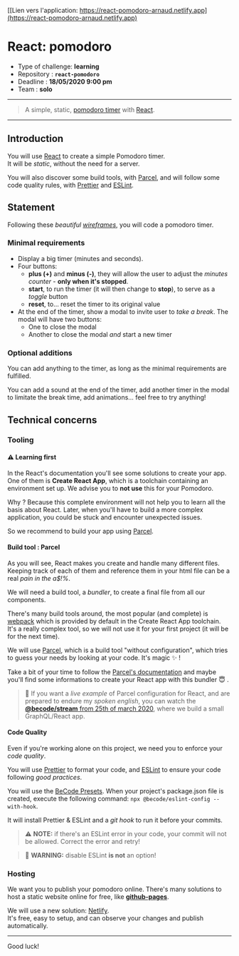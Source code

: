 [[Lien vers l'application: https://react-pomodoro-arnaud.netlify.app](https://react-pomodoro-arnaud.netlify.app)

# React: pomodoro

- Type of challenge: **learning**
- Repository : **`react-pomodoro`**
- Deadline : **18/05/2020 9:00 pm**
- Team : **solo**

* * *

> A simple, static, [pomodoro timer](https://en.wikipedia.org/wiki/Pomodoro_Technique) with [React](https://reactjs.org).

* * *

## Introduction

You will use [React](https://reactjs.org) to create a simple Pomodoro timer.  
It will be *static*, without the need for a server.

You will also discover some build tools, with [Parcel](https://parceljs.org/), and will follow some code quality rules, with [Prettier](https://prettier.io) and [ESLint](https://eslint.org).

## Statement

Following these *beautiful [wireframes](./wireframes.jpg)*, you will code a pomodoro timer.

### Minimal requirements

- Display a big timer (minutes and seconds).
- Four buttons:
  - **plus (+)** and **minus (-)**, they will allow the user to adjust the *minutes counter* - **only when it's stopped**.
  - **start**, to run the timer (it will then change to **stop**), to serve as a *toggle* button
  - **reset**, to… reset the timer to its original value
- At the end of the timer, show a modal to invite user to *take a break*. The modal will have two buttons:
  - One to close the modal
  - Another to close the modal *and* start a new timer

### Optional additions

You can add anything to the timer, as long as the minimal requirements are fulfilled.

You can add a sound at the end of the timer, add another timer in the modal to limitate the break time, add animations… feel free to try anything!

## Technical concerns

### Tooling

#### ⚠️ Learning first

In the React's documentation you'll see some solutions to create your app. One of them is **Create React App**, which is a toolchain containing an environment set up. We advise you to **not use** this for your Pomodoro. 

Why ? Because this complete environment will not help you to learn all the basis about React. Later, when you'll have to build a more complex application, you could be stuck and encounter unexpected issues. 

So we recommend to build your app using [Parcel](https://parceljs.org). 

#### Build tool : Parcel

As you will see, React makes you create and handle many different files.  
Keeping track of each of them and reference them in your html file can be a real _pain in the a$!%_.

We will need a build tool, a *bundler*, to create a final file from all our components.

There's many build tools around, the most popular (and complete) is [webpack](https://webpack.js.org) which is provided by default in the Create React App toolchain.  
It's a really complex tool, so we will not use it for your first project (it will be for the next time).

We will use [Parcel](https://parceljs.org), which is a build tool "without configuration", which tries to guess your needs by looking at your code. It's magic ✨ !

Take a bit of your time to follow the [Parcel's documentation](https://parceljs.org/getting_started.html) and maybe you'll find some informations to create your React app with this bundler 😇 .

> 🤟 If you want a _live example_ of Parcel configuration for React, and are prepared to endure my _spoken english_, you can watch the [**@becode/stream** from 25th of march 2020](https://www.youtube.com/watch?v=-TDQKGfBuvg), where we build a small GraphQL/React app.

#### Code Quality

Even if you're working alone on this project, we need you to enforce your *code quality*.

You will use [Prettier](https://prettier.io) to format your code, and [ESLint](https://eslint.org) to ensure your code following *good practices*.

You will use the [BeCode Presets](https://github.com/becodeorg/eslint-config). When your project's package.json file is created, execute the following command: `npx @becode/eslint-config --with-hook`.

It will install Prettier & ESLint and a *git hook* to run it before your commits.

> ⚠️ **NOTE:** if there's an ESLint error in your code, your commit will not be allowed. Correct the error and retry!
 
> 🧨 **WARNING:** disable ESLint **is not** an option!

### Hosting

We want you to publish your pomodoro online. There's many solutions to host a static website online for free, like [**github-pages**](https://pages.github.com).

We will use a new solution: [Netlify](https://www.netlify.com).  
It's free, easy to setup, and can observe your changes and publish automatically.

* * *

Good luck!